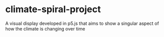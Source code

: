 # climate-spiral-project
A visual display developed in p5.js that aims to show a singular aspect of how the climate is changing over time
